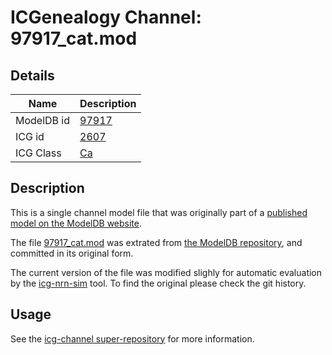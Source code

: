 # ICGenealogy Channel: 97917\_cat.mod

## Details

Name | Description
---- | -----------
ModelDB id | [97917](http://senselab.med.yale.edu/ModelDB/ShowModel.cshtml?model=97917)
ICG id | [2607](http://icg.neurotheory.ox.ac.uk/channels/3/2607)
ICG Class | [Ca](http://icg.neurotheory.ox.ac.uk/channels/3)

## Description

This is a single channel model file that was originally part of a [published model on the ModelDB website](http://senselab.med.yale.edu/mModelDB/ShowModel.cshtml?model=97917).


The file [97917\_cat.mod](97917_cat.mod) was extrated from [the ModelDB repository](http://senselab.med.yale.edu/ModelDB/ShowModel.cshtml?model=97917), and committed in its original form.

The current version of the file was modified slighly for automatic evaluation by the [icg-nrn-sim](https://github.com/icgenealogy/icg-nrn-sim) tool. To find the original please check the git history.


## Usage

See the [icg-channel super-repository](https://github.com/icgenealogy/icg-channels) for more information.